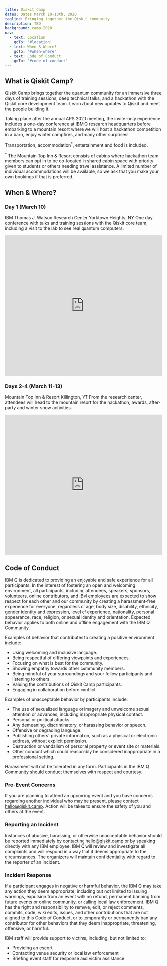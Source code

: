 ```yaml
---
title: Qiskit Camp
dates: Dates March 10-13th, 2020
tagline: Bringing together the Qiskit community
description: TBD
background: camp-2020
nav:
  - text: Location
    goTo: '#location'
  - text: When & Where?
    goTo: '#when-where'
  - text: Code of Conduct
    goTo: '#code-of-conduct'
---
```


## What is Qiskit Camp?

Qiskit Camp brings together the quantum community for an immersive three days of training sessions, deep technical talks, and a hackathon with the Qiskit core development team. Learn about new updates to Qiskit and meet the people building it.

Taking place after the annual APS 2020 meeting, the invite-only experience includes a one-day conference at IBM Q research headquarters before embarking to a mountain resort where we will host a hackathon competition in a barn, enjoy winter campfires, and many other surprises!

Transportation, accommodation<sup>*</sup>, entertainment and food is included.

<sup>*</sup> The Mountain Top Inn & Resort consists of cabins where hackathon team members can opt in to be co-located in shared cabin space with priority given to students or others needing travel assistance. A limited number of individual accommodations will be available, so we ask that you make your own bookings if that is preferred.

## When & Where?

### Day 1 (March 10)
IBM Thomas J. Watson Research Center
Yorktown Heights, NY
One day conference with talks and training sessions with the Qiskit core team, including a visit to the lab to see real quantum computers.

<iframe title="Thomas J. Watson Research Center location in Google Maps" src="https://www.google.com/maps/embed?pb=!1m18!1m12!1m3!1d8307.831526242144!2d-73.80752018446626!3d41.20913802994033!2m3!1f0!2f0!3f0!3m2!1i1024!2i768!4f13.1!3m3!1m2!1s0x89c2b84f4fe21b2f%3A0x457b245b452ccf23!2sIBM+Thomas+J.+Watson+Research+Center!5e0!3m2!1sen!2ses!4v1544474795702" style="border:0" allowfullscreen="" width="100%" height="450" frameborder="0"></iframe>

### Days 2-4 (March 11-13)
Mountain Top Inn & Resort
Killington, VT
From the research center, attendees will head to the mountain resort for the hackathon, awards, after-party and winter snow activities.

<iframe title="Mountain Top Inn &amp; Resort location in Google Maps" src="https://www.google.com/maps/embed?pb=!1m18!1m12!1m3!1d2883.0707649708597!2d-72.93972464838822!3d43.72985677901623!2m3!1f0!2f0!3f0!3m2!1i1024!2i768!4f13.1!3m3!1m2!1s0x4cb5331f8662a3df%3A0xe48887aa52db9b91!2sMountain+Top+Inn+%26+Resort!5e0!3m2!1sen!2ses!4v1544474924002" style="border:0" allowfullscreen="" width="100%" height="450" frameborder="0"></iframe>

## Code of Conduct

IBM Q is dedicated to providing an enjoyable and safe experience for all participants. In the interest of fostering an open and welcoming environment, all participants, including attendees, speakers, sponsors, volunteers, online contributors, and IBM employees are expected to show respect for each other and our community by creating a harassment-free experience for everyone, regardless of age, body size, disability, ethnicity, gender identity and expression, level of experience, nationality, personal appearance, race, religion, or sexual identity and orientation. Expected behavior applies to both online and offline engagement with the IBM Q Community.

Examples of behavior that contributes to creating a positive environment include:

- Using welcoming and inclusive language.
- Being respectful of differing viewpoints and experiences.
- Focusing on what is best for the community.
- Showing empathy towards other community members.
- Being mindful of your surroundings and your fellow participants and listening to others.
- Valuing the contributions of Qiskit Camp participants.
- Engaging in collaboration before conflict

Examples of unacceptable behavior by participants include:

- The use of sexualized language or imagery and unwelcome sexual attention or advances, including inappropriate physical contact.
- Personal or political attacks.
- Any demeaning, discriminatory, or harassing behavior or speech.
- Offensive or degrading language.
- Publishing others' private information, such as a physical or electronic address, without explicit permission.
- Destruction or vandalism of personal property or event site or materials.
- Other conduct which could reasonably be considered inappropriate in a professional setting.

Harassment will not be tolerated in any form. Participants in the IBM Q Community should conduct themselves with respect and courtesy.

### Pre-Event Concerns

If you are planning to attend an upcoming event and you have concerns regarding another individual who may be present, please contact [hello@qiskit.camp](mailto:hello@qiskit.camp). Action will be taken to ensure the safety of you and others at the event.

### Reporting an Incident

Instances of abusive, harassing, or otherwise unacceptable behavior should be reported immediately by contacting [hello@qiskit.camp](mailto:hello@qiskit.camp) or by speaking directly with any IBM employee. IBM Q will review and investigate all complaints and will respond in a way that it deems appropriate to the circumstances. The organizers will maintain confidentiality with regard to the reporter of an incident.

### Incident Response

If a participant engages in negative or harmful behavior, the IBM Q may take any action they deem appropriate, including but not limited to issuing warnings, expulsion from an event with no refund, permanent banning from future events or online community, or calling local law enforcement. IBM Q has the right and responsibility to remove, edit, or reject comments, commits, code, wiki edits, issues, and other contributions that are not aligned to this Code of Conduct, or to temporarily or permanently ban any contributor for other behaviors that they deem inappropriate, threatening, offensive, or harmful.

IBM staff will provide support to victims, including, but not limited to:

- Providing an escort
- Contacting venue security or local law enforcement
- Briefing event staff for response and victim assistance
